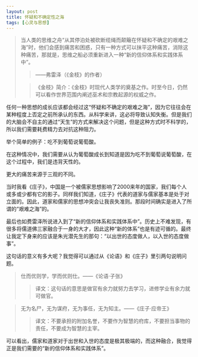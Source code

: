```yaml
---
layout: post
title: 怀疑和不确定性之海
tags: [心灵与思想]
---
```


>  当人类的思维之舟“从其停泊处被砍断缆绳而颠簸在怀疑和不确定的艰难之海”时，他们会感到痛苦和困惑，只有一种方式可以抹平这种痛苦，消除这种痛苦，那就是，思维之船必须重新进入一种“新的信仰体系和实践体系中”。
>>  ——弗雷泽（《金枝》的作者）
>
>>《金枝》简介：《金枝》时现代人类学的奠基之作。时至今日，仍然可以看作世界范围内阐述巫术和宗教起源的权威之作。

任何一种思想的成长应该都会经过这“怀疑和不确定的艰难之海”，因为它往往会在某种程度上否定之前所承认的东西。从科学来讲，这必将导致认知失衡。但是我们的大脑会不自主的通过“天生”的方式来解决这个问题，但是这种方式时不科学的，所以我们需要耗费精力去对抗这种阻力。

举个简单的例子：吃不到葡萄说葡萄酸。

在这种情况中，我们需要从认为葡萄酸成长到知道是因为吃不到葡萄说葡萄酸，在这个过程中，我们是违背天性的。

更大的痛苦来源于三观的不同。

当时我看《庄子》，中国是一个被儒家思想影响了2000来年的国家，我们每个人或多或少都有它的影子。同样我们知道，《庄子》代表的道家与儒家基本是处于对立面的。因此，道家和儒家的思想冲突会让我丧失准则。那段时间确实是进入了所谓的“艰难之海”的。

最后也如费雷泽所说进入到了“新的信仰体系和实践体系中”。历史上不难发现，有很多将儒道佛三家融合于一身的大才，因此这种“新的体系”也是有迹可循的。最终让我定下身来的应该是朱光潜先生的那句：“以出世的态度做人，以入世的态度做事”。

这句话的意义有多大呢？我觉得可以通过从《论语》和《庄子》里引两句说明问题。

>仕而优则学，学而优则仕。——《论语·子张》
>>译文：这句话的意思是做官有余力就努力去学习，进修学业有余力就可做官。

>无为名尸，无为谋府，无为事任，无为知主。——《庄子·应帝王》
>>译文：不要承担的附加名誉，不要作为智慧的府库，不要担当事物的责任，不要成为智慧的主宰。

可以看出，儒家和道家对于出世和入世的态度是极其极端的，而这种融合，我觉得正是我们需要的“新的信仰体系和实践体系”。